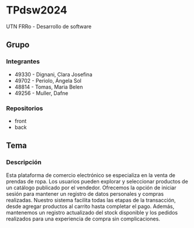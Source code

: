 # TPdsw2024
UTN FRRo - Desarrollo de software

## Grupo
### Integrantes
* 49330 - Dignani, Clara Josefina
* 49702 - Periolo, Ángela Sol
* 48814 - Tomas, Maria Belen
* 49256 - Muller, Dafne

### Repositorios
- front
- back

## Tema
### Descripción
Esta plataforma de comercio electrónico se especializa en la venta de prendas de ropa. Los usuarios pueden explorar y seleccionar productos de un catálogo publicado por el vendedor. Ofrecemos la opción de iniciar sesión para mantener un registro de datos personales y compras realizadas. Nuestro sistema facilita todas las etapas de la transacción, desde agregar productos al carrito hasta completar el pago. Además, mantenemos un registro actualizado del stock disponible y los pedidos realizados para una experiencia de compra sin complicaciones.
